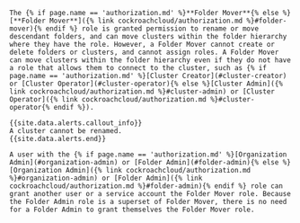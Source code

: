     The {% if page.name == 'authorization.md' %}**Folder Mover**{% else %}[**Folder Mover**]({% link cockroachcloud/authorization.md %}#folder-mover){% endif %} role is granted permission to rename or move descendant folders, and can move clusters within the folder hierarchy where they have the role. However, a Folder Mover cannot create or delete folders or clusters, and cannot assign roles. A Folder Mover can move clusters within the folder hierarchy even if they do not have a role that allows them to connect to the cluster, such as {% if page.name == 'authorization.md' %}[Cluster Creator](#cluster-creator) or [Cluster Operator](#cluster-operator){% else %}[Cluster Admin]({% link cockroachcloud/authorization.md %}#cluster-admin) or [Cluster Operator]({% link cockroachcloud/authorization.md %}#cluster-operator{% endif %}).

    {{site.data.alerts.callout_info}}
    A cluster cannot be renamed.
    {{site.data.alerts.end}}

    A user with the {% if page.name == 'authorization.md' %}[Organization Admin](#organization-admin) or [Folder Admin](#folder-admin){% else %}[Organization Admin]({% link cockroachcloud/authorization.md %}#organization-admin) or [Folder Admin]({% link cockroachcloud/authorization.md %}#folder-admin){% endif %} role can grant another user or a service account the Folder Mover role. Because the Folder Admin role is a superset of Folder Mover, there is no need for a Folder Admin to grant themselves the Folder Mover role.
